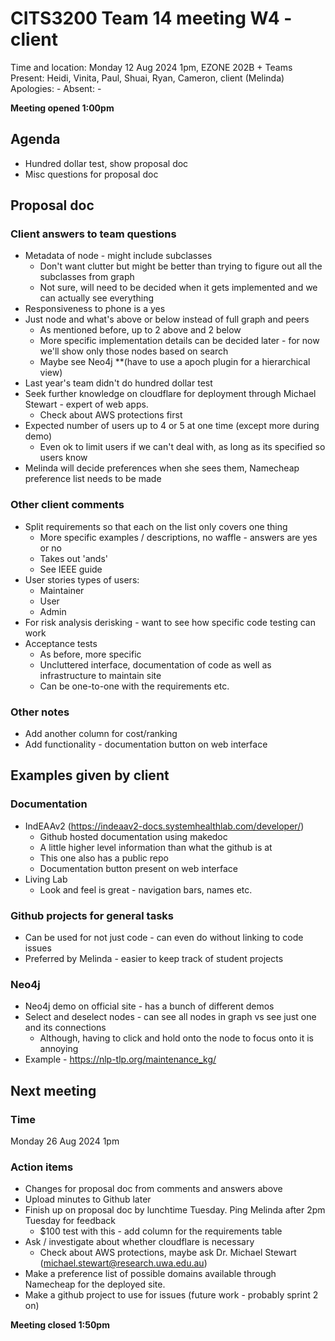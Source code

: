 # CITS3200 Team 14 meeting W4 - client
Time and location: Monday 12 Aug 2024 1pm, EZONE 202B + Teams
Present: Heidi, Vinita, Paul, Shuai, Ryan, Cameron, client (Melinda)
Apologies: -
Absent: -

**Meeting opened 1:00pm**

## Agenda
* Hundred dollar test, show proposal doc
* Misc questions for proposal doc

## Proposal doc
### Client answers to team questions
* Metadata of node - might include subclasses
    * Don't want clutter but might be better than trying to figure out all the subclasses from graph
    * Not sure, will need to be decided when it gets implemented and we can actually see everything
* Responsiveness to phone is a yes
* Just node and what's above or below instead of full graph and peers
    * As mentioned before, up to 2 above and 2 below
    * More specific implementation details can be decided later - for now we'll show only those nodes based on search
    * Maybe see Neo4j **(have to use a apoch plugin for a hierarchical view)
* Last year's team didn't do hundred dollar test
* Seek further knowledge on cloudflare for deployment through Michael Stewart - expert of web apps.
    * Check about AWS protections first
* Expected number of users up to 4 or 5 at one time (except more during demo)
    * Even ok to limit users if we can't deal with, as long as its specified so users know
* Melinda will decide preferences when she sees them, Namecheap preference list needs to be made

### Other client comments
* Split requirements so that each on the list only covers one thing
    * More specific examples / descriptions, no waffle - answers are yes or no
    * Takes out 'ands'
    * See IEEE guide
* User stories types of users:
    * Maintainer
    * User
    * Admin
* For risk analysis derisking - want to see how specific code testing can work
* Acceptance tests
    * As before, more specific 
    * Uncluttered interface, documentation of code as well as infrastructure to maintain site
    * Can be one-to-one with the requirements etc.

### Other notes
* Add another column for cost/ranking
* Add functionality - documentation button on web interface

## Examples given by client
### Documentation
* IndEAAv2 (https://indeaav2-docs.systemhealthlab.com/developer/)
    * Github hosted documentation using makedoc
    * A little higher level information than what the github is at
    * This one also has a public repo
    * Documentation button present on web interface
* Living Lab
    * Look and feel is great - navigation bars, names etc. 

### Github projects for general tasks
* Can be used for not just code - can even do without linking to code issues
* Preferred by Melinda - easier to keep track of student projects

### Neo4j
* Neo4j demo on official site - has a bunch of different demos
* Select and deselect nodes - can see all nodes in graph vs see just one and its connections 
    * Although, having to click and hold onto the node to focus onto it is annoying
* Example - https://nlp-tlp.org/maintenance_kg/

## Next meeting
### Time 
Monday 26 Aug 2024 1pm

### Action items
* Changes for proposal doc from comments and answers above
* Upload minutes to Github later
* Finish up on proposal doc by lunchtime Tuesday. Ping Melinda after 2pm Tuesday for feedback 
    * $100 test with this - add column for the requirements table
* Ask / investigate about whether cloudflare is necessary
    * Check about AWS protections, maybe ask Dr. Michael Stewart (michael.stewart@research.uwa.edu.au) 
* Make a preference list of possible domains available through Namecheap for the deployed site.
* Make a github project to use for issues (future work - probably sprint 2 on)

**Meeting closed 1:50pm**
